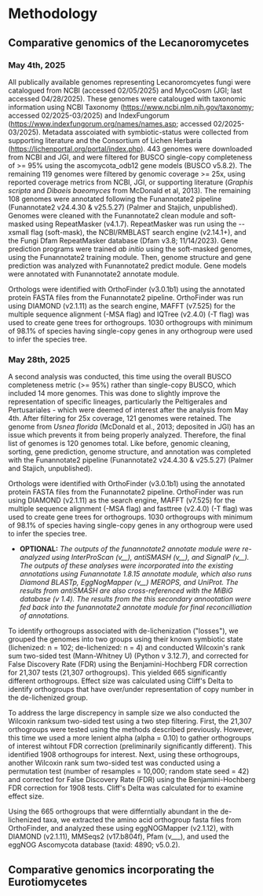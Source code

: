 # Methodology

## Comparative genomics of the Lecanoromycetes

### May 4th, 2025

All publically available genomes representing Lecanoromcyetes fungi were catalogued from NCBI (accessed 02/05/2025) and MycoCosm (JGI; last accessed 04/28/2025). These genomes were catalouged with taxonomic information using NCBI Taxonomy (https://www.ncbi.nlm.nih.gov/taxonomy; accessed 02/2025-03/2025) and IndexFungorum (https://www.indexfungorum.org/names/names.asp; accessed 02/2025-03/2025). Metadata asscoiated with symbiotic-status were collected from supporting literature and the Consortium of Lichen Herbaria (https://lichenportal.org/portal/index.php). 443 genomes were downloaded from NCBI and JGI, and were filtered for BUSCO single-copy completeness of >= 95% using the ascomycota_odb12 gene models (BUSCO v5.8.2). The remaining 119 genomes were filtered by genomic coverage >= 25x, using reported coverage metrics from NCBI, JGI, or supporting literature (*Graphis scripta* and *Dibaeis baeomyces* from McDonald et al, 2013). The remaining 108 genomes were annotated following the Funannotate2 pipeline (Funannotate2 v24.4.30 & v25.5.27) (Palmer and Stajich, unpublished). Genomes were cleaned with the Funannotate2 clean module and soft-masked using RepeatMasker (v4.1.7). RepeatMasker was run using the --xsmall flag (soft-mask), the NCBI/RMBLAST search engine (v2.14.1+), and the Fungi Dfam RepeatMasker database (Dfam v3.8; 11/14/2023). Gene prediction programs were trained *ab initio* using the soft-masked genomes, using the Funannotate2 training module. Then, genome structure and gene prediction was analyzed with Funannotate2 predict module. Gene models were annotated with Funannotate2 annotate module.

Orthologs were identified with OrthoFinder (v3.0.1b1) using the annotated protein FASTA files from the Funannotate2 pipeline. OrthoFinder was run using DIAMOND (v2.1.11) as the search engine, MAFFT (v7.525) for the multiple sequence alignment (-MSA flag) and IQTree (v2.4.0) (-T flag) was used to create gene trees for orthogroups. 1030 orthogroups with minimum of 98.1% of species having single-copy genes in any orthogroup were used to infer the species tree.

### May 28th, 2025

A second analysis was conducted, this time using the overall BUSCO completeness metric (>= 95%) rather than single-copy BUSCO, which included 14 more genomes. This was done to slightly improve the representation of specific lineages, particularly the Peltigerales and Pertusariales - which were deemed of interest after the analysis from May 4th. After filtering for 25x coverage, 121 genomes were retained. The genome from *Usnea florida* (McDonald et al., 2013; deposited in JGI) has an issue which prevents it from being properly analyzed. Therefore, the final list of genomes is 120 genomes total. Like before, genomic cleaning, sorting, gene prediction, genome structure, and annotation was completed with the Funannotate2 pipeline (Funannotate2 v24.4.30 & v25.5.27) (Palmer and Stajich, unpublished).

Orthologs were identified with OrthoFinder (v3.0.1b1) using the annotated protein FASTA files from the Funannotate2 pipeline. OrthoFinder was run using DIAMOND (v2.1.11) as the search engine, MAFFT (v7.525) for the multiple sequence alignment (-MSA flag) and fasttree (v2.4.0) (-T flag) was used to create gene trees for orthogroups. 1030 orthogroups with minimum of 98.1% of species having single-copy genes in any orthogroup were used to infer the species tree.

* **OPTIONAL:** *The outputs of the funannotate2 annotate module were re-analyzed using InterProScan (v__), antiSMASH (v__), and SignalP (v__). The outputs of these analyses were incorporated into the existing annotations using Funannotate 1.8.15 annotate module, which also runs Diamond BLASTp, EggNogMapper (v__) MEROPS, and UniProt. The results from antiSMASH are also cross-referenced with the MiBiG database (v 1.4). The results from the this secondary annootation were fed back into the funannotate2 annotate module for final reconcilliation of annotations.*


To identify orthogroups associated with de-lichenization ("losses"), we grouped the genomes into two groups using their known symbiotic state (lichenized: n = 102; de-lichenized: n = 4) and conducted Wilcoxin's rank sum two-sided test (Mann-Whitney U) (Python v 3.12.7), and corrected for False Discovery Rate (FDR) using the Benjamini-Hochberg FDR correction for 21,307 tests (21,307 orthogroups). This yielded 665 significantly different orthogroups. Effect size was calculated using Cliff's Delta to identify orthogroups that have over/under representation of copy number in the de-lichenized group.

To address the large discrepency in sample size we also conducted the Wilcoxin ranksum two-sided test using a two step filtering. First, the 21,307 orthogroups were tested using the methods described previously. However, this time we used a more lenient alpha (alpha = 0.10) to gather orthogroups of interest wihtout FDR correction (preliminarily significantly different). This identified 1908 orthogroups for interest. Next, using these orthogroups, another Wilcoxin rank sum two-sided test was conducted using a permutation test (number of resamples = 10,000; random state seed = 42) and corrected for False Discovery Rate (FDR) using the Benjamini-Hochberg FDR correction for 1908 tests. Cliff's Delta was calculated for to examine effect size.

Using the 665 orthogroups that were differntially abundant in the de-lichenized taxa, we extracted the amino acid orthogroup fasta files from OrthoFinder, and analyzed these using eggNOGMapper (v2.1.12), with DIAMOND (v2.1.11), MMSeqs2 (v17.b804f), Pfam (v___), and used the eggNOG Ascomycota database (taxid: 4890; v5.0.2).

## Comparative genomics incorporating the Eurotiomycetes

